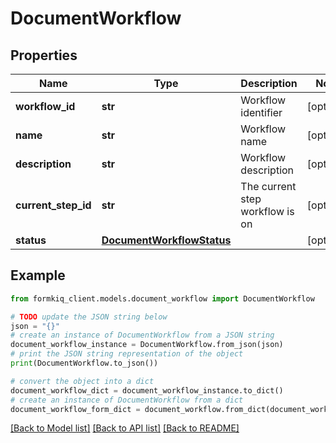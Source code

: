 # DocumentWorkflow


## Properties

Name | Type | Description | Notes
------------ | ------------- | ------------- | -------------
**workflow_id** | **str** | Workflow identifier | [optional] 
**name** | **str** | Workflow name | [optional] 
**description** | **str** | Workflow description | [optional] 
**current_step_id** | **str** | The current step workflow is on | [optional] 
**status** | [**DocumentWorkflowStatus**](DocumentWorkflowStatus.md) |  | [optional] 

## Example

```python
from formkiq_client.models.document_workflow import DocumentWorkflow

# TODO update the JSON string below
json = "{}"
# create an instance of DocumentWorkflow from a JSON string
document_workflow_instance = DocumentWorkflow.from_json(json)
# print the JSON string representation of the object
print(DocumentWorkflow.to_json())

# convert the object into a dict
document_workflow_dict = document_workflow_instance.to_dict()
# create an instance of DocumentWorkflow from a dict
document_workflow_form_dict = document_workflow.from_dict(document_workflow_dict)
```
[[Back to Model list]](../README.md#documentation-for-models) [[Back to API list]](../README.md#documentation-for-api-endpoints) [[Back to README]](../README.md)


